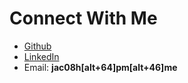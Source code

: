 # Connect With Me

* [Github](https://github.com/jac08h)
* [LinkedIn](https://www.linkedin.com/in/jac08h/)
* Email: **jac08h[alt+64]pm[alt+46]me**
